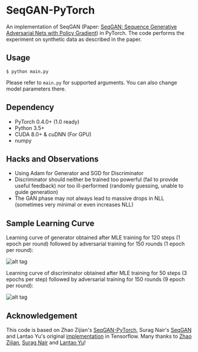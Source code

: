 # SeqGAN-PyTorch
An implementation of SeqGAN (Paper: [SeqGAN: Sequence Generative Adversarial Nets with Policy Gradient](https://arxiv.org/pdf/1609.05473.pdf)) in PyTorch. The code performs the experiment on synthetic data as described in the paper.

## Usage
```
$ python main.py
```
Please refer to ```main.py``` for supported arguments. You can also change model parameters there.

## Dependency
* PyTorch 0.4.0+ (1.0 ready)
* Python 3.5+
* CUDA 8.0+ & cuDNN (For GPU)
* numpy

## Hacks and Observations
- Using Adam for Generator and SGD for Discriminator
- Discriminator should neither be trained too powerful (fail to provide useful feedback) nor too ill-performed (randomly guessing, unable to guide generation)
- The GAN phase may not always lead to massive drops in NLL (sometimes very minimal or even increases NLL)

## Sample Learning Curve
Learning curve of generator obtained after MLE training for 120 steps (1 epoch per round) followed by adversarial training for 150 rounds (1 epoch per round):

![alt tag](https://raw.githubusercontent.com/X-czh/SeqGAN-PyTorch/master/gen_loss.png)

Learning curve of discriminator obtained after MLE training for 50 steps (3 epochs per step) followed by adversarial training for 150 rounds (9 epoch per round):

![alt tag](https://raw.githubusercontent.com/X-czh/SeqGAN-PyTorch/master/dis_loss.png)


## Acknowledgement
This code is based on Zhao Zijian's [SeqGAN-PyTorch](https://github.com/ZiJianZhao/SeqGAN-PyTorch), Surag Nair's [SeqGAN](https://github.com/suragnair/seqGAN) and Lantao Yu's original [implementation](https://github.com/LantaoYu/SeqGAN) in Tensorflow. Many thanks to [Zhao Zijian](https://github.com/ZiJianZhao), [Surag Nair](https://github.com/suragnair) and [Lantao Yu](https://github.com/LantaoYu)!
